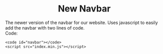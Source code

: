 <h1 align="center">New Navbar</h1>

The newer version of the navbar for our website. Uses javascript to easily add the navbar with two lines of code.
<br>
Code:
```
<code id="navbar"></code>
<script src="index.min.js"></script>
```
